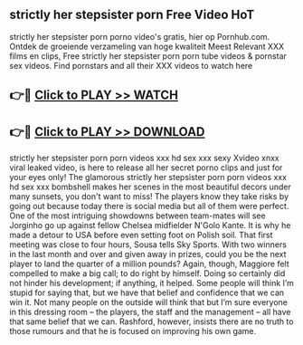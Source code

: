 ## strictly her stepsister porn Free Video HoT 

strictly her stepsister porn porno video's gratis, hier op Pornhub.com. Ontdek de groeiende verzameling van hoge kwaliteit Meest Relevant XXX films en clips,
Free strictly her stepsister porn porn tube videos & pornstar sex videos. Find pornstars and all their XXX videos to watch here


## 👉🔴 [Click to PLAY >> WATCH](http://us.freeplayer.one?title=strictly_her_stepsister_porn&ref=16D)

## 👉🔴 [Click to PLAY >> DOWNLOAD](http://us.freeplayer.one?title=strictly_her_stepsister_porn&ref=16D)


strictly her stepsister porn porn videos xxx hd sex xxx sexy Xvideo xnxx viral leaked video, is here to release all her secret porno clips and just for your eyes only! The glamorous strictly her stepsister porn porn videos xxx hd sex xxx bombshell makes her scenes in the most beautiful decors under many sunsets, you don't want to miss! The players know they take risks by going out because today there is social media but all of them were perfect. One of the most intriguing showdowns between team-mates will see Jorginho go up against fellow Chelsea midfielder N'Golo Kante. It is why he made a detour to USA before even setting foot on Polish soil. That first meeting was close to four hours, Sousa tells Sky Sports. With two winners in the last month and over and given away in prizes, could you be the next player to land the quarter of a million pounds? Again, though, Maggiore felt compelled to make a big call; to do right by himself. Doing so certainly did not hinder his development; if anything, it helped. Some people will think I’m stupid for saying that, but we have that belief and confidence that we can win it. Not many people on the outside will think that but I’m sure everyone in this dressing room – the players, the staff and the management – all have that same belief that we can. Rashford, however, insists there are no truth to those rumours and that he is focused on improving his own game.